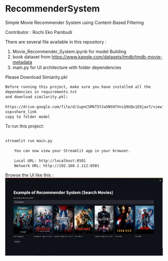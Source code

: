 # RecommenderSystem
Simple Movie Recommender System using Content-Based Filtering


Contributor : Rochi Eko Pambudi

There are several file available in this repository :
1. Movie_Recommender_System.ipynb for model Building
2. book dataset from https://www.kaggle.com/datasets/tmdb/tmdb-movie-metadata
3. main.py for UI architecture with folder dependencies

Please Download Simiarity.pkl 
```
Before running this project, make sure you have installed all the dependencies in requirements.txt
and download similarity.pkl:

https://drive.google.com/file/d/1upnCSMkT5YJa5NtH7VniQ9UQx1E8jav7/view?usp=share_link
copy to folder model
```

To run this project:  
```

streamlit run main.py

    You can now view your Streamlit app in your browser.

    Local URL: http://localhost:8501
    Network URL: http://192.168.1.112:8501
```

Browse the UI like this :
![alt text](https://github.com/rochiekop/MovieRecommenderSystem/blob/master/img/main.PNG)
